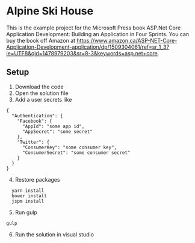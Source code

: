 # Alpine Ski House

This is the example project for the Microsoft Press book ASP.Net Core Application Development: Building an Application in Four Sprints. You can buy the book off Amazon at https://www.amazon.ca/ASP-NET-Core-Application-Development-application/dp/1509304061/ref=sr_1_3?ie=UTF8&qid=1478979203&sr=8-3&keywords=asp.net+core.

## Setup

1. Download the code
2. Open the solution file
3. Add a user secrets like

```
{
  "Authentication": {
    "Facebook": {
      "AppId": "some app id",
      "AppSecret": "some secret"
    },
    "Twitter": {
      "ConsumerKey": "some consumer key",
      "ConsumerSecret": "some consumer secret"
    }
  }
}
```
4. Restore packages
  ```
    yarn install
    bower install
    jspm install
  ```

5. Run gulp
```
gulp
```
6. Run the solution in visual studio
